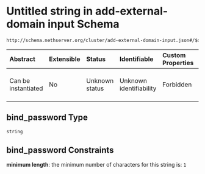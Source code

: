 # Untitled string in add-external-domain input Schema

```txt
http://schema.nethserver.org/cluster/add-external-domain-input.json#/$defs/additional-properties-of-ldap/properties/bind_password
```



| Abstract            | Extensible | Status         | Identifiable            | Custom Properties | Additional Properties | Access Restrictions | Defined In                                                                                       |
| :------------------ | :--------- | :------------- | :---------------------- | :---------------- | :-------------------- | :------------------ | :----------------------------------------------------------------------------------------------- |
| Can be instantiated | No         | Unknown status | Unknown identifiability | Forbidden         | Allowed               | none                | [add-external-domain-input.json*](cluster/add-external-domain-input.json "open original schema") |

## bind_password Type

`string`

## bind_password Constraints

**minimum length**: the minimum number of characters for this string is: `1`
